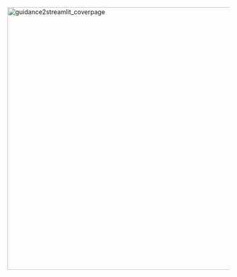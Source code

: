 <img width="596" alt="guidance2streamlit_coverpage" src="https://github.com/Streamlit-Guide-Web-App-Development/.github/assets/54128055/a2425409-e09b-4133-9dd9-785e2d94fdf1">
